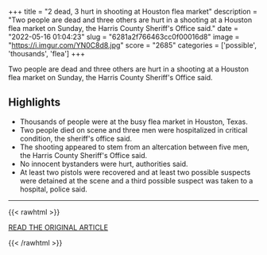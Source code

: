 +++
title = "2 dead, 3 hurt in shooting at Houston flea market"
description = "Two people are dead and three others are hurt in a shooting at a Houston flea market on Sunday, the Harris County Sheriff's Office said."
date = "2022-05-16 01:04:23"
slug = "6281a2f766463cc0f00016d8"
image = "https://i.imgur.com/YN0C8d8.jpg"
score = "2685"
categories = ['possible', 'thousands', 'flea']
+++

Two people are dead and three others are hurt in a shooting at a Houston flea market on Sunday, the Harris County Sheriff's Office said.

## Highlights

- Thousands of people were at the busy flea market in Houston, Texas.
- Two people died on scene and three men were hospitalized in critical condition, the sheriff's office said.
- The shooting appeared to stem from an altercation between five men, the Harris County Sheriff's Office said.
- No innocent bystanders were hurt, authorities said.
- At least two pistols were recovered and at least two possible suspects were detained at the scene and a third possible suspect was taken to a hospital, police said.

---

{{< rawhtml >}}
  <p class="article-category">
    <a target="_blank" href="https://abcnews.go.com/US/dead-hurt-shooting-houston-flea-market/story?id=84736353">READ THE ORIGINAL ARTICLE</a>
  </p>
{{< /rawhtml >}}
